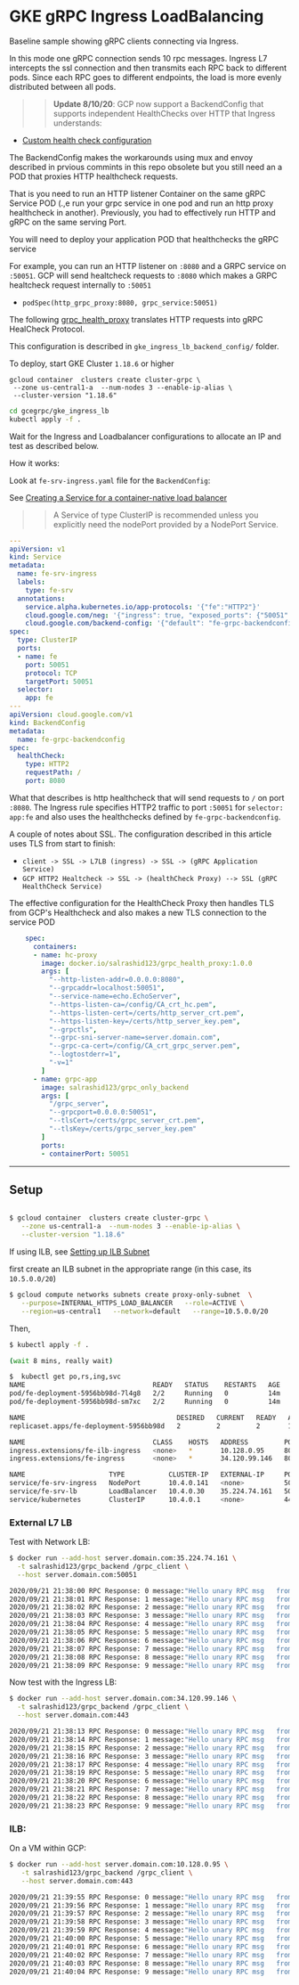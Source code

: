 # GKE gRPC Ingress LoadBalancing

Baseline sample showing gRPC clients connecting via Ingress.

In this mode one gRPC connection sends 10 rpc messages.  Ingress L7 intercepts the ssl connection and then transmits each RPC back to different pods.
Since each RPC goes to different endpoints, the load is more evenly distributed between all pods.

>> **Update 8/10/20**:  GCP now support a BackendConfig that supports independent HealthChecks over HTTP that Ingress understands:

- [Custom health check configuration](https://cloud.google.com/kubernetes-engine/docs/how-to/ingress-features#direct_health)


The BackendConfig makes the workarounds using mux and envoy described in prvious commints in this repo obsolete but you still need an a POD that proxies HTTP healthcheck requests.

That is you need to run an HTTP listener Container on the same gRPC Service POD (.,e run your grpc service in one pod and run an http proxy healthcheck in another).  Previously, you had to effectively run HTTP and gRPC on the same serving Port.

You will need to deploy your application POD that healthchecks the gRPC service

For example, you can run an HTTP listener on `:8080` and a GRPC service on `:50051`.  GCP will send healtcheck requests to `:8080` which makes a GRPC healtcheck request internally to `:50051`

- `podSpec(http_grpc_proxy:8080, grpc_service:50051)`

The following [grpc_health_proxy](https://github.com/salrashid123/grpc_health_proxy) translates HTTP requests into gRPC HealCheck Protocol.

This configuration is described in `gke_ingress_lb_backend_config/` folder.

To deploy, start GKE Cluster `1.18.6` or higher

```
gcloud container  clusters create cluster-grpc \
 --zone us-central1-a  --num-nodes 3 --enable-ip-alias \
 --cluster-version "1.18.6"
```

```bash
cd gcegrpc/gke_ingress_lb
kubectl apply -f .
```

Wait for the Ingress and Loadbalancer configurations to allocate an IP and test as described below.


How it works: 

Look at `fe-srv-ingress.yaml` file for the `BackendConfig`:

See [Creating a Service for a container-native load balancer](https://cloud.google.com/kubernetes-engine/docs/how-to/container-native-load-balancing)

>>  A Service of type ClusterIP is recommended unless you explicitly need the nodePort provided by a NodePort Service.

```yaml
---
apiVersion: v1
kind: Service
metadata:
  name: fe-srv-ingress
  labels:
    type: fe-srv
  annotations:
    service.alpha.kubernetes.io/app-protocols: '{"fe":"HTTP2"}'
    cloud.google.com/neg: '{"ingress": true, "exposed_ports": {"50051":{}}}'
    cloud.google.com/backend-config: '{"default": "fe-grpc-backendconfig"}'
spec:
  type: ClusterIP 
  ports:
  - name: fe
    port: 50051
    protocol: TCP
    targetPort: 50051
  selector:
    app: fe
---
apiVersion: cloud.google.com/v1
kind: BackendConfig
metadata:
  name: fe-grpc-backendconfig
spec:
  healthCheck:
    type: HTTP2
    requestPath: /
    port: 8080
```


What that describes is http healthcheck that will send requests to `/` on port `:8080`.  The Ingress rule specifies HTTP2 traffic to port `:50051` for `selector: app:fe` and also uses the healthchecks defined by `fe-grpc-backendconfig`.


A couple of notes about SSL.  The configuration described in this article uses TLS from start to finish:

- `client -> SSL -> L7LB (ingress) -> SSL -> (gRPC Application Service)`
- `GCP HTTP2 Healtcheck -> SSL -> (healthCheck Proxy) --> SSL (gRPC HealthCheck Service)`

The effective configuration for the HealthCheck Proxy then handles TLS from GCP's Healthcheck and also makes a new TLS connection to the service POD
```yaml
    spec:
      containers:
      - name: hc-proxy
        image: docker.io/salrashid123/grpc_health_proxy:1.0.0
        args: [
          "--http-listen-addr=0.0.0.0:8080",
          "--grpcaddr=localhost:50051",
          "--service-name=echo.EchoServer",
          "--https-listen-ca=/config/CA_crt_hc.pem",
          "--https-listen-cert=/certs/http_server_crt.pem",
          "--https-listen-key=/certs/http_server_key.pem",
          "--grpctls",        
          "--grpc-sni-server-name=server.domain.com",
          "--grpc-ca-cert=/config/CA_crt_grpc_server.pem",
          "--logtostderr=1",
          "-v=1"
        ]
      - name: grpc-app
        image: salrashid123/grpc_only_backend
        args: [
          "/grpc_server",
          "--grpcport=0.0.0.0:50051",
          "--tlsCert=/certs/grpc_server_crt.pem",
          "--tlsKey=/certs/grpc_server_key.pem"        
        ]
        ports:
        - containerPort: 50051    
```

---

## Setup

```bash

$ gcloud container  clusters create cluster-grpc \
   --zone us-central1-a  --num-nodes 3 --enable-ip-alias \
   --cluster-version "1.18.6"
```


If using ILB, see [Setting up ILB Subnet](https://cloud.google.com/load-balancing/docs/l7-internal/setting-up-l7-internal#configuring_the_proxy-only_subnet)

first create an ILB subnet in the appropriate range (in this case, its `10.5.0.0/20`)
```bash
$ gcloud compute networks subnets create proxy-only-subnet  \
   --purpose=INTERNAL_HTTPS_LOAD_BALANCER   --role=ACTIVE \
   --region=us-central1   --network=default   --range=10.5.0.0/20
```

Then, 

```bash
$ kubectl apply -f .

(wait 8 mins, really wait)

$  kubectl get po,rs,ing,svc
NAME                                READY   STATUS    RESTARTS   AGE
pod/fe-deployment-5956bb98d-7l4g8   2/2     Running   0          14m
pod/fe-deployment-5956bb98d-sm7xc   2/2     Running   0          14m

NAME                                      DESIRED   CURRENT   READY   AGE
replicaset.apps/fe-deployment-5956bb98d   2         2         2       14m

NAME                                CLASS    HOSTS   ADDRESS         PORTS     AGE
ingress.extensions/fe-ilb-ingress   <none>   *       10.128.0.95     80, 443   14m
ingress.extensions/fe-ingress       <none>   *       34.120.99.146   80, 443   14m

NAME                     TYPE           CLUSTER-IP   EXTERNAL-IP     PORT(S)           AGE
service/fe-srv-ingress   NodePort       10.4.0.141   <none>          50051:31473/TCP   14m
service/fe-srv-lb        LoadBalancer   10.4.0.30    35.224.74.161   50051:32216/TCP   14m
service/kubernetes       ClusterIP      10.4.0.1     <none>          443/TCP           15m
```

### External L7 LB

Test with Network LB:

```bash
$ docker run --add-host server.domain.com:35.224.74.161 \
  -t salrashid123/grpc_backend /grpc_client \
  --host server.domain.com:50051

2020/09/21 21:38:00 RPC Response: 0 message:"Hello unary RPC msg   from hostname fe-deployment-5956bb98d-7l4g8" 
2020/09/21 21:38:01 RPC Response: 1 message:"Hello unary RPC msg   from hostname fe-deployment-5956bb98d-7l4g8" 
2020/09/21 21:38:02 RPC Response: 2 message:"Hello unary RPC msg   from hostname fe-deployment-5956bb98d-7l4g8" 
2020/09/21 21:38:03 RPC Response: 3 message:"Hello unary RPC msg   from hostname fe-deployment-5956bb98d-7l4g8" 
2020/09/21 21:38:04 RPC Response: 4 message:"Hello unary RPC msg   from hostname fe-deployment-5956bb98d-7l4g8" 
2020/09/21 21:38:05 RPC Response: 5 message:"Hello unary RPC msg   from hostname fe-deployment-5956bb98d-7l4g8" 
2020/09/21 21:38:06 RPC Response: 6 message:"Hello unary RPC msg   from hostname fe-deployment-5956bb98d-7l4g8" 
2020/09/21 21:38:07 RPC Response: 7 message:"Hello unary RPC msg   from hostname fe-deployment-5956bb98d-7l4g8" 
2020/09/21 21:38:08 RPC Response: 8 message:"Hello unary RPC msg   from hostname fe-deployment-5956bb98d-7l4g8" 
2020/09/21 21:38:09 RPC Response: 9 message:"Hello unary RPC msg   from hostname fe-deployment-5956bb98d-7l4g8"
```

Now test with the Ingress LB:

```bash
$ docker run --add-host server.domain.com:34.120.99.146 \
  -t salrashid123/grpc_backend /grpc_client \
  --host server.domain.com:443

2020/09/21 21:38:13 RPC Response: 0 message:"Hello unary RPC msg   from hostname fe-deployment-5956bb98d-sm7xc" 
2020/09/21 21:38:14 RPC Response: 1 message:"Hello unary RPC msg   from hostname fe-deployment-5956bb98d-sm7xc" 
2020/09/21 21:38:15 RPC Response: 2 message:"Hello unary RPC msg   from hostname fe-deployment-5956bb98d-7l4g8" 
2020/09/21 21:38:16 RPC Response: 3 message:"Hello unary RPC msg   from hostname fe-deployment-5956bb98d-sm7xc" 
2020/09/21 21:38:17 RPC Response: 4 message:"Hello unary RPC msg   from hostname fe-deployment-5956bb98d-sm7xc" 
2020/09/21 21:38:19 RPC Response: 5 message:"Hello unary RPC msg   from hostname fe-deployment-5956bb98d-7l4g8" 
2020/09/21 21:38:20 RPC Response: 6 message:"Hello unary RPC msg   from hostname fe-deployment-5956bb98d-7l4g8" 
2020/09/21 21:38:21 RPC Response: 7 message:"Hello unary RPC msg   from hostname fe-deployment-5956bb98d-7l4g8" 
2020/09/21 21:38:22 RPC Response: 8 message:"Hello unary RPC msg   from hostname fe-deployment-5956bb98d-7l4g8" 
2020/09/21 21:38:23 RPC Response: 9 message:"Hello unary RPC msg   from hostname fe-deployment-5956bb98d-7l4g8"
```


### ILB:

On a VM within GCP:
```bash
$ docker run --add-host server.domain.com:10.128.0.95 \
   -t salrashid123/grpc_backend /grpc_client \
   --host server.domain.com:443

2020/09/21 21:39:55 RPC Response: 0 message:"Hello unary RPC msg   from hostname fe-deployment-5956bb98d-7l4g8" 
2020/09/21 21:39:56 RPC Response: 1 message:"Hello unary RPC msg   from hostname fe-deployment-5956bb98d-sm7xc" 
2020/09/21 21:39:57 RPC Response: 2 message:"Hello unary RPC msg   from hostname fe-deployment-5956bb98d-7l4g8" 
2020/09/21 21:39:58 RPC Response: 3 message:"Hello unary RPC msg   from hostname fe-deployment-5956bb98d-sm7xc" 
2020/09/21 21:39:59 RPC Response: 4 message:"Hello unary RPC msg   from hostname fe-deployment-5956bb98d-7l4g8" 
2020/09/21 21:40:00 RPC Response: 5 message:"Hello unary RPC msg   from hostname fe-deployment-5956bb98d-sm7xc" 
2020/09/21 21:40:01 RPC Response: 6 message:"Hello unary RPC msg   from hostname fe-deployment-5956bb98d-7l4g8" 
2020/09/21 21:40:02 RPC Response: 7 message:"Hello unary RPC msg   from hostname fe-deployment-5956bb98d-sm7xc" 
2020/09/21 21:40:03 RPC Response: 8 message:"Hello unary RPC msg   from hostname fe-deployment-5956bb98d-7l4g8" 
2020/09/21 21:40:04 RPC Response: 9 message:"Hello unary RPC msg   from hostname fe-deployment-5956bb98d-sm7xc"
```
